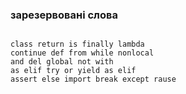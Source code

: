 
### зарезервовані слова

``` pyton

class return is finally lambda
continue def from while nonlocal
and del global not with
as elif try or yield as elif
assert else import break except rause
```



